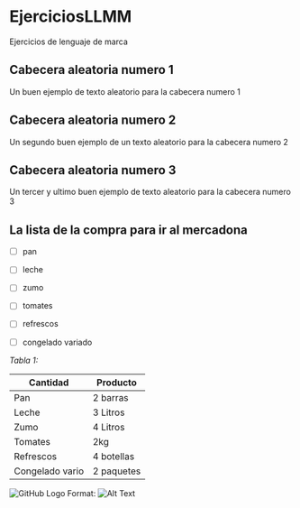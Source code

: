 # EjerciciosLLMM
Ejercicios de lenguaje de marca



## Cabecera aleatoria numero 1
Un buen ejemplo de texto aleatorio para la cabecera numero 1



## Cabecera aleatoria numero 2
Un segundo buen ejemplo de un texto aleatorio para la cabecera numero 2



## Cabecera aleatoria numero 3
Un tercer y ultimo buen ejemplo de texto aleatorio para la cabecera numero 3




## La lista de la compra para ir al mercadona
- [ ] pan
- [ ] leche
- [ ] zumo
- [ ] tomates
- [ ] refrescos
- [ ] congelado variado




*Tabla 1:*

Cantidad | Producto
------------ | -------------
Pan  | 2 barras
Leche| 3 Litros
Zumo | 4 Litros
Tomates| 2kg
Refrescos| 4 botellas
Congelado vario | 2 paquetes



![GitHub Logo](/images/logo.png)
Format: ![Alt Text](url)
